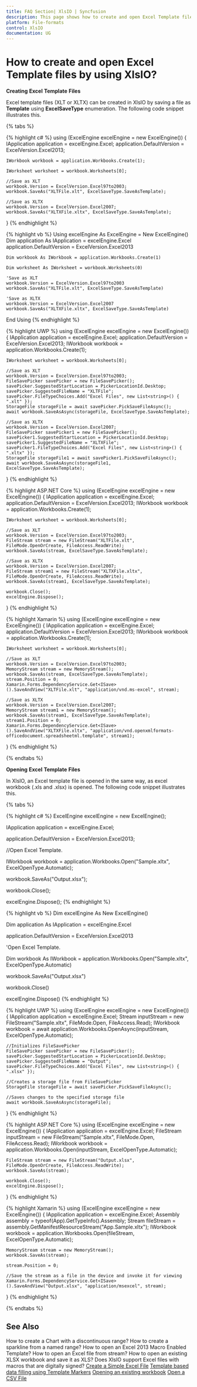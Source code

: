 ```yaml
---
title: FAQ Section| XlsIO | Syncfusion
description: This page shows how to create and open Excel Template files using Syncfusion .NET Excel library (XlsIO).
platform: File-formats
control: XlsIO
documentation: UG
---
```


# How to create and open Excel Template files by using XlsIO?

**Creating** **Excel** **Template** **Files**

Excel template files (XLT or XLTX) can be created in XlsIO by saving a file as **Template** using **ExcelSaveType** enumeration. The following code snippet illustrates this.

{% tabs %}  

{% highlight c# %}
using (ExcelEngine excelEngine = new ExcelEngine())
{
    IApplication application = excelEngine.Excel;
    application.DefaultVersion = ExcelVersion.Excel2013;

    IWorkbook workbook = application.Workbooks.Create(1);

    IWorksheet worksheet = workbook.Worksheets[0];

    //Save as XLT
    workbook.Version = ExcelVersion.Excel97to2003;
    workbook.SaveAs("XLTFile.xlt", ExcelSaveType.SaveAsTemplate);

    //Save as XLTX
    workbook.Version = ExcelVersion.Excel2007;
    workbook.SaveAs("XLTXFile.xltx", ExcelSaveType.SaveAsTemplate);
}
{% endhighlight %}

{% highlight vb %}
Using excelEngine As ExcelEngine = New ExcelEngine()
    Dim application As IApplication = excelEngine.Excel
    application.DefaultVersion = ExcelVersion.Excel2013

    Dim workbook As IWorkbook = application.Workbooks.Create(1)

    Dim worksheet As IWorksheet = workbook.Worksheets(0)

    'Save as XLT
    workbook.Version = ExcelVersion.Excel97to2003
    workbook.SaveAs("XLTFile.xlt", ExcelSaveType.SaveAsTemplate)

    'Save as XLTX
    workbook.Version = ExcelVersion.Excel2007
    workbook.SaveAs("XLTXFile.xltx", ExcelSaveType.SaveAsTemplate)
End Using
{% endhighlight %}

{% highlight UWP %}
using (ExcelEngine excelEngine = new ExcelEngine())
{
    IApplication application = excelEngine.Excel;
    application.DefaultVersion = ExcelVersion.Excel2013;
    IWorkbook workbook = application.Workbooks.Create(1);

    IWorksheet worksheet = workbook.Worksheets[0];
	
	//Save as XLT
	workbook.Version = ExcelVersion.Excel97to2003;
    FileSavePicker savePicker = new FileSavePicker();
    savePicker.SuggestedStartLocation = PickerLocationId.Desktop;
    savePicker.SuggestedFileName = "XLTFile";
    savePicker.FileTypeChoices.Add("Excel Files", new List<string>() { ".xlt" });
    StorageFile storageFile = await savePicker.PickSaveFileAsync();
    await workbook.SaveAsAsync(storageFile, ExcelSaveType.SaveAsTemplate);
	
	//Save as XLTX
	workbook.Version = ExcelVersion.Excel2007;
	FileSavePicker savePicker1 = new FileSavePicker();
    savePicker1.SuggestedStartLocation = PickerLocationId.Desktop;
    savePicker1.SuggestedFileName = "XLTXFile";
    savePicker1.FileTypeChoices.Add("Excel Files", new List<string>() { ".xltx" });
    StorageFile storageFile1 = await savePicker1.PickSaveFileAsync();
    await workbook.SaveAsAsync(storageFile1, ExcelSaveType.SaveAsTemplate);
}
{% endhighlight %}

{% highlight ASP.NET Core %}
using (ExcelEngine excelEngine = new ExcelEngine())
{
    IApplication application = excelEngine.Excel;
    application.DefaultVersion = ExcelVersion.Excel2013;
    IWorkbook workbook = application.Workbooks.Create(1);

    IWorksheet worksheet = workbook.Worksheets[0];

	//Save as XLT
	workbook.Version = ExcelVersion.Excel97to2003;
	FileStream stream = new FileStream("XLTFile.xlt", FileMode.OpenOrCreate, FileAccess.ReadWrite);
    workbook.SaveAs(stream, ExcelSaveType.SaveAsTemplate);
	
	//Save as XLTX
	workbook.Version = ExcelVersion.Excel2007;
	FileStream stream1 = new FileStream("XLTXFile.xltx", FileMode.OpenOrCreate, FileAccess.ReadWrite);
    workbook.SaveAs(stream1, ExcelSaveType.SaveAsTemplate);

    workbook.Close();
    excelEngine.Dispose();
}
{% endhighlight %}

{% highlight Xamarin %}
using (ExcelEngine excelEngine = new ExcelEngine())
{
    IApplication application = excelEngine.Excel;
    application.DefaultVersion = ExcelVersion.Excel2013;
    IWorkbook workbook = application.Workbooks.Create(1);

    IWorksheet worksheet = workbook.Worksheets[0];

	//Save as XLT
	workbook.Version = ExcelVersion.Excel97to2003;
	MemoryStream stream = new MemoryStream();
    workbook.SaveAs(stream, ExcelSaveType.SaveAsTemplate);
    stream.Position = 0;
    Xamarin.Forms.DependencyService.Get<ISave>().SaveAndView("XLTFile.xlt", "application/vnd.ms-excel", stream);
	
	//Save as XLTX
	workbook.Version = ExcelVersion.Excel2007;
	MemoryStream stream1 = new MemoryStream();
    workbook.SaveAs(stream1, ExcelSaveType.SaveAsTemplate);
    stream1.Position = 0;
    Xamarin.Forms.DependencyService.Get<ISave>().SaveAndView("XLTXFile.xltx", "application/vnd.openxmlformats-officedocument.spreadsheetml.template", stream1);
}
{% endhighlight %}

  {% endtabs %}  

**Opening** **Excel** **Template** **Files**

In XlsIO, an Excel template file is opened in the same way, as excel workbook (.xls and .xlsx) is opened. The following code snippet illustrates this.

{% tabs %}  

{% highlight c# %}
ExcelEngine excelEngine = new ExcelEngine();

IApplication application = excelEngine.Excel;

application.DefaultVersion = ExcelVersion.Excel2013;

//Open Excel Template.

IWorkbook workbook = application.Workbooks.Open("Sample.xltx", ExcelOpenType.Automatic);

workbook.SaveAs("Output.xlsx");

workbook.Close();

excelEngine.Dispose();
{% endhighlight %}

{% highlight vb %}
Dim excelEngine As New ExcelEngine()

Dim application As IApplication = excelEngine.Excel

application.DefaultVersion = ExcelVersion.Excel2013

'Open Excel Template.

Dim workbook As IWorkbook = application.Workbooks.Open("Sample.xltx", ExcelOpenType.Automatic)

workbook.SaveAs("Output.xlsx")

workbook.Close()

excelEngine.Dispose()
{% endhighlight %}

{% highlight UWP %}
using (ExcelEngine excelEngine = new ExcelEngine())
{
    IApplication application = excelEngine.Excel;
    Stream inputStream = new FileStream("Sample.xltx", FileMode.Open, FileAccess.Read);
    IWorkbook workbook = await application.Workbooks.OpenAsync(inputStream, ExcelOpenType.Automatic);

    //Initializes FileSavePicker
    FileSavePicker savePicker = new FileSavePicker();
    savePicker.SuggestedStartLocation = PickerLocationId.Desktop;
    savePicker.SuggestedFileName = "Output";
    savePicker.FileTypeChoices.Add("Excel Files", new List<string>() { ".xlsx" });

    //Creates a storage file from FileSavePicker
    StorageFile storageFile = await savePicker.PickSaveFileAsync();

    //Saves changes to the specified storage file
    await workbook.SaveAsAsync(storageFile);
}
{% endhighlight %}

{% highlight ASP.NET Core %}
using (ExcelEngine excelEngine = new ExcelEngine())
{
    IApplication application = excelEngine.Excel;
    FileStream inputStream = new FileStream("Sample.xltx", FileMode.Open, FileAccess.Read);
    IWorkbook workbook = application.Workbooks.Open(inputStream, ExcelOpenType.Automatic);

    FileStream stream = new FileStream("Output.xlsx", FileMode.OpenOrCreate, FileAccess.ReadWrite);
    workbook.SaveAs(stream);

    workbook.Close();
    excelEngine.Dispose();
}
{% endhighlight %}

{% highlight Xamarin %}
using (ExcelEngine excelEngine = new ExcelEngine())
{
    IApplication application = excelEngine.Excel;
    Assembly assembly = typeof(App).GetTypeInfo().Assembly;
    Stream fileStream = assembly.GetManifestResourceStream("App.Sample.xltx");
    IWorkbook workbook = application.Workbooks.Open(fileStream, ExcelOpenType.Automatic);

    MemoryStream stream = new MemoryStream();
    workbook.SaveAs(stream);

    stream.Position = 0;

    //Save the stream as a file in the device and invoke it for viewing
    Xamarin.Forms.DependencyService.Get<ISave>().SaveAndView("Output.xlsx", "application/msexcel", stream);
}
{% endhighlight %}

  {% endtabs %}  

## See Also

How to create a Chart with a discontinuous range?
How to create a sparkline from a named range?
How to open an Excel 2013 Macro Enabled Template?
How to open an Excel file from stream?
How to open an existing XLSX workbook and save it as XLS?
Does XlsIO support Excel files with macros that are digitally signed?
[Create a Simple Excel File](https://help.syncfusion.com/file-formats/xlsio/getting-started-create-excel-file-csharp-vbnet#create-a-simple-excel-file)
[Template based data filling using Template Markers](https://help.syncfusion.com/file-formats/xlsio/getting-started-create-excel-file-csharp-vbnet#template-based-data-filling-using-template-markers)
[Opening an existing workbook](https://help.syncfusion.com/file-formats/xlsio/loading-and-saving-workbook#opening-an-existing-workbook)
[Open a CSV File](https://help.syncfusion.com/file-formats/xlsio/working-with-excel-worksheet#open-a-csv-file)
